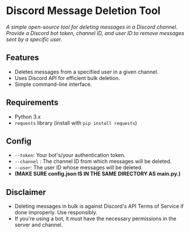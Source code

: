 # Discord Message Deletion Tool

*A simple open-source tool for deleting messages in a Discord channel. Provide a Discord bot token, channel ID, and user ID to remove messages sent by a specific user.*

## Features
- Deletes messages from a specified user in a given channel.
- Uses Discord API for efficient bulk deletion.
- Simple command-line interface.

## Requirements
- Python 3.x
- `requests` library (install with `pip install requests`)

## Config
- ``--token``: Your bot's/your authentication token.
- ``--channel`` : The channel ID from which messages will be deleted.
- ``--user``: The user ID whose messages will be deleted.
- **(MAKE SURE config.json IS IN THE SAME DIRECTORY AS main.py.)**

## Disclaimer
- Deleting messages in bulk is against Discord's API Terms of Service if done improperly. Use responsibly.
- If you're using a bot, it must have the necessary permissions in the server and channel.
